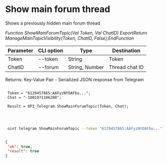 ﻿---
sidebar_position: 8
---

# Show main forum thread
 Shows a previously hidden main forum thread


*Function ShowMainForumTopic(Val Token, Val ChatID) ExportReturn ManageMainTopicVisibility(Token, ChatID, False);EndFunction*

 | Parameter | CLI option | Type | Destination |
 |-|-|-|-|
 | Token | --token | String | Token |
 | ChatID | --forum | String, Number | Thread chat ID |

 
 Returns: Key-Value Pair - Serialized JSON response from Telegram

```bsl title="Code example"
	
 Token = "6129457865:AAFyzNYOAFbu...";
 Chat = "-1001971186208";
 
 Result = OPI_Telegram.ShowMainForumTopic(Token, Chat);
 
	
```

```sh title="CLI command example"
 
 oint telegram ShowMainForumTopic --token "6129457865:AAFyzNYOAFbu..." --forum %forum%


```


```json title="Result"

{
 "ok": true,
 "result": true
}

```
